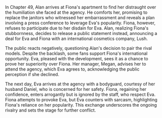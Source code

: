 In Chapter 49, Alan arrives at Fiona's apartment to find her distraught over the humiliation she faced at the agency. He comforts her, promising to replace the janitors who witnessed her embarrassment and reveals a plan involving a press conference to leverage Eva's popularity. Fiona, however, refuses to participate due to her disdain for Eva. Alan, realizing Fiona's stubbornness, decides to release a public statement instead, announcing a deal for Eva and Fiona with an international cosmetics company, Lush.

The public reacts negatively, questioning Alan's decision to pair the rival models. Despite the backlash, some fans support Fiona's international opportunity. Eva, pleased with the development, sees it as a chance to prove her superiority over Fiona. Her manager, Megan, advises her to attend the agency, which Eva agrees to, acknowledging the public perception if she declined.

The next day, Eva arrives at the agency with a bodyguard, courtesy of her husband Daniel, who is concerned for her safety. Fiona, regaining her confidence, enters arrogantly but is ignored by the staff, who respect Eva. Fiona attempts to provoke Eva, but Eva counters with sarcasm, highlighting Fiona's reliance on her popularity. This exchange underscores the ongoing rivalry and sets the stage for further conflict.